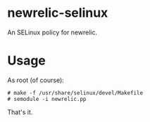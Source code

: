 newrelic-selinux
================

An SELinux policy for newrelic.

Usage
=====

As root (of course):

~~~~~~~~~~
# make -f /usr/share/selinux/devel/Makefile
# semodule -i newrelic.pp
~~~~~~~~~~

That's it.
